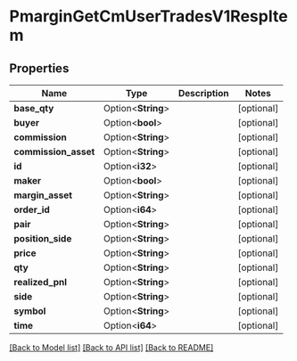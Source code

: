 # PmarginGetCmUserTradesV1RespItem

## Properties

Name | Type | Description | Notes
------------ | ------------- | ------------- | -------------
**base_qty** | Option<**String**> |  | [optional]
**buyer** | Option<**bool**> |  | [optional]
**commission** | Option<**String**> |  | [optional]
**commission_asset** | Option<**String**> |  | [optional]
**id** | Option<**i32**> |  | [optional]
**maker** | Option<**bool**> |  | [optional]
**margin_asset** | Option<**String**> |  | [optional]
**order_id** | Option<**i64**> |  | [optional]
**pair** | Option<**String**> |  | [optional]
**position_side** | Option<**String**> |  | [optional]
**price** | Option<**String**> |  | [optional]
**qty** | Option<**String**> |  | [optional]
**realized_pnl** | Option<**String**> |  | [optional]
**side** | Option<**String**> |  | [optional]
**symbol** | Option<**String**> |  | [optional]
**time** | Option<**i64**> |  | [optional]

[[Back to Model list]](../README.md#documentation-for-models) [[Back to API list]](../README.md#documentation-for-api-endpoints) [[Back to README]](../README.md)


